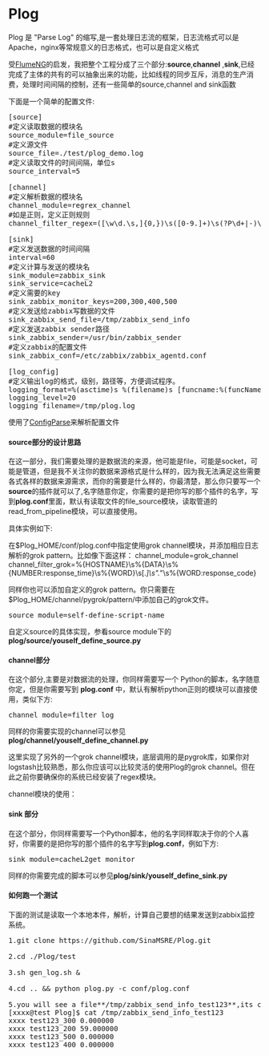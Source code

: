 Plog
====

Plog 是 "Parse Log" 的缩写,是一套处理日志流的框架，日志流格式可以是Apache，nginx等常规意义的日志格式，也可以是自定义格式

受[FlumeNG](http://flume.apache.org/)的启发，我把整个工程分成了三个部分:**source**,**channel** ,**sink**,已经完成了主体的共有的可以抽象出来的功能，比如线程的同步互斥，消息的生产消费，处理时间间隔的控制，还有一些简单的source,channel and sink函数


下面是一个简单的配置文件:
<pre>
[source]
#定义读取数据的模块名
source_module=file_source
#定义源文件
source_file=./test/plog_demo.log
#定义读取文件的时间间隔，单位s
source_interval=5

[channel]
#定义解析数据的模块名
channel_module=regrex_channel
#如是正则，定义正则规则
channel_filter_regex=([\w\d.\s,]{0,})\s([0-9.]+)\s(?P<response_time>\d+|-)\s(\w+)\s\[([^\[\]]+)\s\+\d+\]\s"((?:[^"]|\")+)"\s(?P<response_code>\d{3})\s(\d+|-)\s"((?:[^"]|\")+|-)"\s"(.+|-)"\s"((?:[^"]|\")+)"\s"(.+|-)"$

[sink]
#定义发送数据的时间间隔
interval=60
#定义计算与发送的模块名
sink_module=zabbix_sink
sink_service=cacheL2
#定义需要的key
sink_zabbix_monitor_keys=200,300,400,500
#定义发送给zabbix写数据的文件
sink_zabbix_send_file=/tmp/zabbix_send_info
#定义发送zabbix sender路径
sink_zabbix_sender=/usr/bin/zabbix_sender
#定义zabbix的配置文件
sink_zabbix_conf=/etc/zabbix/zabbix_agentd.conf

[log_config]
#定义输出log的格式，级别，路径等，方便调试程序。
logging_format=%(asctime)s %(filename)s [funcname:%(funcName)s] [line:%(lineno)d] %(levelname)s %(message)s
logging_level=20
logging_filename=/tmp/plog.log
</pre>


使用了[ConfigParse](https://docs.python.org/2/library/configparser.html)来解析配置文件


#### source部分的设计思路

在这一部分，我们需要处理的是数据流的来源，他可能是file，可能是socket，可能是管道，但是我不关注你的数据来源格式是什么样的，因为我无法满足这些需要各式各样的数据来源需求，而你的需要是什么样的，你最清楚，那么你只要写一个**source**的插件就可以了,名字随意你定，你需要的是把你写的那个插件的名字，写到**plog.conf**里面，默认有读取文件的file_source模块，读取管道的read_from_pipeline模块，可以直接使用。

具体实例如下:

在$Plog_HOME/conf/plog.conf中指定使用grok channel模块，并添加相应日志解析的grok pattern。比如像下面这样：
channel_module=grok_channel
channel_filter_grok=%{HOSTNAME}\s%{DATA}\s%{NUMBER:response_time}\s%{WORD}\s\[.*\]\s\".*\"\s%{WORD:response_code}

同样你也可以添加自定义的grok pattern。你只需要在$Plog_HOME/channel/pygrok/pattern/中添加自己的grok文件。

<pre>
source_module=self-define-script-name
</pre>
自定义source的具体实现，参看source module下的**plog/source/youself_define_source.py**

#### channel部分
在这个部分,主要是对数据流的处理，你同样需要写一个 Python的脚本，名字随意你定，但是你需要写到 **plog.conf** 中，默认有解析python正则的模块可以直接使用，类似下方:
<pre>
channel_module=filter_log
</pre>
同样的你需要实现的channel可以参见 **plog/channel/youself_define_channel.py**

这里实现了另外的一个grok channel模块，底层调用的是pygrok库，如果你对logstash比较熟悉，那么你应该可以比较灵活的使用Plog的grok channel。但在此之前你要确保你的系统已经安装了regex模块。

channel模块的使用：


#### sink 部分
在这个部分，你同样需要写一个Python脚本，他的名字同样取决于你的个人喜好，你需要的是把你写的那个插件的名字写到**plog.conf**，例如下方:
<pre>
sink_module=cacheL2get_monitor
</pre>
同样的你需要完成的脚本可以参见**plog/sink/youself_define_sink.py**


#### 如何跑一个测试
下面的测试是读取一个本地本件，解析，计算自己要想的结果发送到zabbix监控系统。
<pre>
1.git clone https://github.com/SinaMSRE/Plog.git

2.cd ./Plog/test 

3.sh gen_log.sh & 

4.cd .. && python plog.py -c conf/plog.conf

5.you will see a file**/tmp/zabbix_send_info_test123**,its contents like followings:
[xxxx@test Plog]$ cat /tmp/zabbix_send_info_test123
xxxx test123_300 0.000000
xxxx test123_200 59.000000
xxxx test123_500 0.000000
xxxx test123_400 0.000000
</pre>

